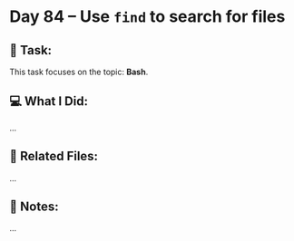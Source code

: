 # Day 84 – Use `find` to search for files

## 🔧 Task:
This task focuses on the topic: **Bash**.

## 💻 What I Did:
...

## 🔗 Related Files:
...

## 📝 Notes:
...
